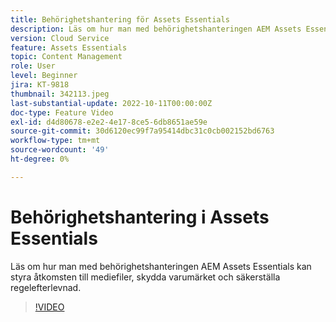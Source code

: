 ```yaml
---
title: Behörighetshantering för Assets Essentials
description: Läs om hur man med behörighetshanteringen AEM Assets Essentials kan styra åtkomsten till mediefiler, skydda varumärket och säkerställa regelefterlevnad.
version: Cloud Service
feature: Assets Essentials
topic: Content Management
role: User
level: Beginner
jira: KT-9818
thumbnail: 342113.jpeg
last-substantial-update: 2022-10-11T00:00:00Z
doc-type: Feature Video
exl-id: d4d80678-e2e2-4e17-8ce5-6db8651ae59e
source-git-commit: 30d6120ec99f7a95414dbc31c0cb002152bd6763
workflow-type: tm+mt
source-wordcount: '49'
ht-degree: 0%

---
```


# Behörighetshantering i Assets Essentials

Läs om hur man med behörighetshanteringen AEM Assets Essentials kan styra åtkomsten till mediefiler, skydda varumärket och säkerställa regelefterlevnad.

>[!VIDEO](https://video.tv.adobe.com/v/342113?quality=12&learn=on)
